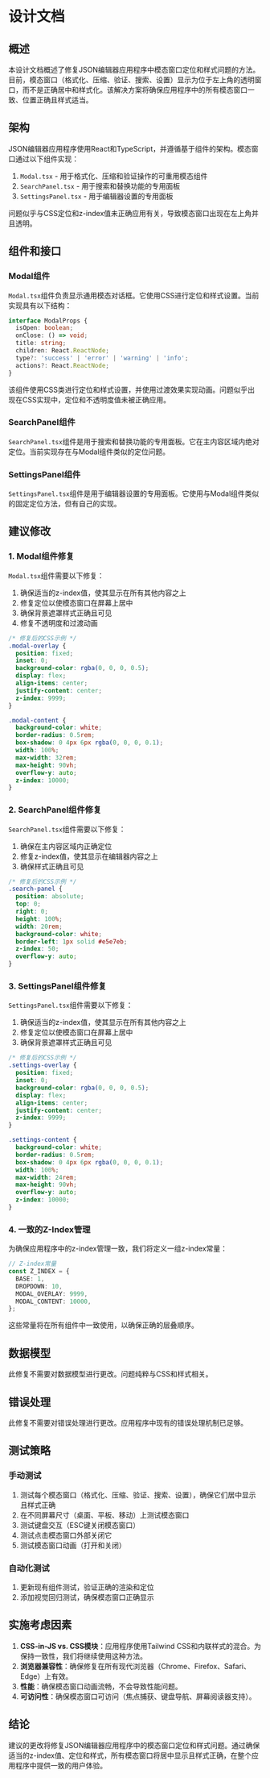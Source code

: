 # 设计文档

## 概述

本设计文档概述了修复JSON编辑器应用程序中模态窗口定位和样式问题的方法。目前，模态窗口（格式化、压缩、验证、搜索、设置）显示为位于左上角的透明窗口，而不是正确居中和样式化。该解决方案将确保应用程序中的所有模态窗口一致、位置正确且样式适当。

## 架构

JSON编辑器应用程序使用React和TypeScript，并遵循基于组件的架构。模态窗口通过以下组件实现：

1. `Modal.tsx` - 用于格式化、压缩和验证操作的可重用模态组件
2. `SearchPanel.tsx` - 用于搜索和替换功能的专用面板
3. `SettingsPanel.tsx` - 用于编辑器设置的专用面板

问题似乎与CSS定位和z-index值未正确应用有关，导致模态窗口出现在左上角并且透明。

## 组件和接口

### Modal组件

`Modal.tsx`组件负责显示通用模态对话框。它使用CSS进行定位和样式设置。当前实现具有以下结构：

```typescript
interface ModalProps {
  isOpen: boolean;
  onClose: () => void;
  title: string;
  children: React.ReactNode;
  type?: 'success' | 'error' | 'warning' | 'info';
  actions?: React.ReactNode;
}
```

该组件使用CSS类进行定位和样式设置，并使用过渡效果实现动画。问题似乎出现在CSS实现中，定位和不透明度值未被正确应用。

### SearchPanel组件

`SearchPanel.tsx`组件是用于搜索和替换功能的专用面板。它在主内容区域内绝对定位。当前实现存在与Modal组件类似的定位问题。

### SettingsPanel组件

`SettingsPanel.tsx`组件是用于编辑器设置的专用面板。它使用与Modal组件类似的固定定位方法，但有自己的实现。

## 建议修改

### 1. Modal组件修复

`Modal.tsx`组件需要以下修复：

1. 确保适当的z-index值，使其显示在所有其他内容之上
2. 修复定位以使模态窗口在屏幕上居中
3. 确保背景遮罩样式正确且可见
4. 修复不透明度和过渡动画

```css
/* 修复后的CSS示例 */
.modal-overlay {
  position: fixed;
  inset: 0;
  background-color: rgba(0, 0, 0, 0.5);
  display: flex;
  align-items: center;
  justify-content: center;
  z-index: 9999;
}

.modal-content {
  background-color: white;
  border-radius: 0.5rem;
  box-shadow: 0 4px 6px rgba(0, 0, 0, 0.1);
  width: 100%;
  max-width: 32rem;
  max-height: 90vh;
  overflow-y: auto;
  z-index: 10000;
}
```

### 2. SearchPanel组件修复

`SearchPanel.tsx`组件需要以下修复：

1. 确保在主内容区域内正确定位
2. 修复z-index值，使其显示在编辑器内容之上
3. 确保样式正确且可见

```css
/* 修复后的CSS示例 */
.search-panel {
  position: absolute;
  top: 0;
  right: 0;
  height: 100%;
  width: 20rem;
  background-color: white;
  border-left: 1px solid #e5e7eb;
  z-index: 50;
  overflow-y: auto;
}
```

### 3. SettingsPanel组件修复

`SettingsPanel.tsx`组件需要以下修复：

1. 确保适当的z-index值，使其显示在所有其他内容之上
2. 修复定位以使模态窗口在屏幕上居中
3. 确保背景遮罩样式正确且可见

```css
/* 修复后的CSS示例 */
.settings-overlay {
  position: fixed;
  inset: 0;
  background-color: rgba(0, 0, 0, 0.5);
  display: flex;
  align-items: center;
  justify-content: center;
  z-index: 9999;
}

.settings-content {
  background-color: white;
  border-radius: 0.5rem;
  box-shadow: 0 4px 6px rgba(0, 0, 0, 0.1);
  width: 100%;
  max-width: 24rem;
  max-height: 90vh;
  overflow-y: auto;
  z-index: 10000;
}
```

### 4. 一致的Z-Index管理

为确保应用程序中的z-index管理一致，我们将定义一组z-index常量：

```typescript
// Z-index常量
const Z_INDEX = {
  BASE: 1,
  DROPDOWN: 10,
  MODAL_OVERLAY: 9999,
  MODAL_CONTENT: 10000,
};
```

这些常量将在所有组件中一致使用，以确保正确的层叠顺序。

## 数据模型

此修复不需要对数据模型进行更改。问题纯粹与CSS和样式相关。

## 错误处理

此修复不需要对错误处理进行更改。应用程序中现有的错误处理机制已足够。

## 测试策略

### 手动测试

1. 测试每个模态窗口（格式化、压缩、验证、搜索、设置），确保它们居中显示且样式正确
2. 在不同屏幕尺寸（桌面、平板、移动）上测试模态窗口
3. 测试键盘交互（ESC键关闭模态窗口）
4. 测试点击模态窗口外部关闭它
5. 测试模态窗口动画（打开和关闭）

### 自动化测试

1. 更新现有组件测试，验证正确的渲染和定位
2. 添加视觉回归测试，确保模态窗口正确显示

## 实施考虑因素

1. **CSS-in-JS vs. CSS模块**：应用程序使用Tailwind CSS和内联样式的混合。为保持一致性，我们将继续使用这种方法。
2. **浏览器兼容性**：确保修复在所有现代浏览器（Chrome、Firefox、Safari、Edge）上有效。
3. **性能**：确保模态窗口动画流畅，不会导致性能问题。
4. **可访问性**：确保模态窗口可访问（焦点捕获、键盘导航、屏幕阅读器支持）。

## 结论

建议的更改将修复JSON编辑器应用程序中的模态窗口定位和样式问题。通过确保适当的z-index值、定位和样式，所有模态窗口将居中显示且样式正确，在整个应用程序中提供一致的用户体验。